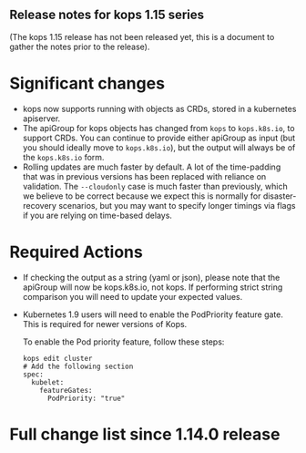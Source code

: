 ## Release notes for kops 1.15 series

(The kops 1.15 release has not been released yet, this is a document to gather the notes prior to the release).

# Significant changes

* kops now supports running with objects as CRDs, stored in a kubernetes apiserver.
* The apiGroup for kops objects has changed from `kops` to `kops.k8s.io`, to
  support CRDs.  You can continue to provide either apiGroup as input (but you
  should ideally move to `kops.k8s.io`), but the output will always be of the
  `kops.k8s.io` form.
* Rolling updates are much faster by default.  A lot of the time-padding that
  was in previous versions has been replaced with reliance on validation.  The
  `--cloudonly` case is much faster than previously, which we believe to be
  correct because we expect this is normally for disaster-recovery scenarios,
  but you may want to specify longer timings via flags if you are relying on
  time-based delays.

# Required Actions

* If checking the output as a string (yaml or json), please note that the
  apiGroup will now be kops.k8s.io, not kops.  If performing strict string
  comparison you will need to update your expected values.

* Kubernetes 1.9 users will need to enable the PodPriority feature gate. This is required for newer versions of Kops.

  To enable the Pod priority feature, follow these steps:
  ```
  kops edit cluster
  # Add the following section
  spec:
    kubelet:
      featureGates:
        PodPriority: "true"
  ```
 
# Full change list since 1.14.0 release

